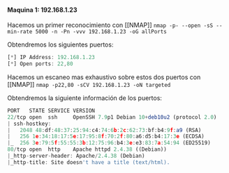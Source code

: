 #### Maquina 1: 192.168.1.23 

Hacemos un primer reconocimiento con [[NMAP]]
`nmap -p- --open -sS --min-rate 5000 -n -Pn -vvv 192.168.1.23 -oG allPorts`

Obtendremos los siguientes puertos:
```js
[*] IP Address: 192.168.1.23
[*] Open ports: 22,80
```

Hacemos un escaneo mas exhaustivo sobre estos dos puertos con [[NMAP]]
`nmap -p22,80 -sCV 192.168.1.23 -oN targeted`

Obtendremos la siguiente información de los puertos:
```js
PORT   STATE SERVICE VERSION
22/tcp open  ssh     OpenSSH 7.9p1 Debian 10+deb10u2 (protocol 2.0)
| ssh-hostkey: 
|   2048 48:df:48:37:25:94:c4:74:6b:2c:62:73:bf:b4:9f:a9 (RSA)
|   256 1e:34:18:17:5e:17:95:8f:70:2f:80:a6:d5:b4:17:3e (ECDSA)
|_  256 3e:79:5f:55:55:3b:12:75:96:b4:3e:e3:83:7a:54:94 (ED25519)
80/tcp open  http    Apache httpd 2.4.38 ((Debian))
|_http-server-header: Apache/2.4.38 (Debian)
|_http-title: Site doesn't have a title (text/html).


```